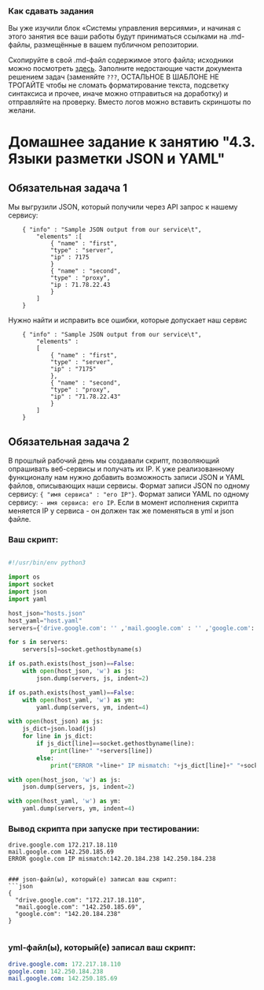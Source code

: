### Как сдавать задания

Вы уже изучили блок «Системы управления версиями», и начиная с этого занятия все ваши работы будут приниматься ссылками на .md-файлы, размещённые в вашем публичном репозитории.

Скопируйте в свой .md-файл содержимое этого файла; исходники можно посмотреть [здесь](https://raw.githubusercontent.com/netology-code/sysadm-homeworks/devsys10/04-script-03-yaml/README.md). Заполните недостающие части документа решением задач (заменяйте `???`, ОСТАЛЬНОЕ В ШАБЛОНЕ НЕ ТРОГАЙТЕ чтобы не сломать форматирование текста, подсветку синтаксиса и прочее, иначе можно отправиться на доработку) и отправляйте на проверку. Вместо логов можно вставить скриншоты по желани.

# Домашнее задание к занятию "4.3. Языки разметки JSON и YAML"


## Обязательная задача 1
Мы выгрузили JSON, который получили через API запрос к нашему сервису:
```
    { "info" : "Sample JSON output from our service\t",
        "elements" :[
            { "name" : "first",
            "type" : "server",
            "ip" : 7175 
            }
            { "name" : "second",
            "type" : "proxy",
            "ip : 71.78.22.43
            }
        ]
    }
```
  Нужно найти и исправить все ошибки, которые допускает наш сервис

```
    { "info" : "Sample JSON output from our service\t",
        "elements" :
        [
            { "name" : "first",
            "type" : "server",
            "ip" : "7175"
            },
            { "name" : "second",
            "type" : "proxy",
            "ip" : "71.78.22.43"
            }
        ]
    }
```

## Обязательная задача 2
В прошлый рабочий день мы создавали скрипт, позволяющий опрашивать веб-сервисы и получать их IP. К уже реализованному функционалу нам нужно добавить возможность записи JSON и YAML файлов, описывающих наши сервисы. Формат записи JSON по одному сервису: `{ "имя сервиса" : "его IP"}`. Формат записи YAML по одному сервису: `- имя сервиса: его IP`. Если в момент исполнения скрипта меняется IP у сервиса - он должен так же поменяться в yml и json файле.

### Ваш скрипт:
```python

#!/usr/bin/env python3

import os
import socket
import json
import yaml

host_json="hosts.json"
host_yaml="host.yaml"
servers={'drive.google.com': '' ,'mail.google.com' : '' ,'google.com': ''}

for s in servers:
    servers[s]=socket.gethostbyname(s)

if os.path.exists(host_json)==False:
    with open(host_json, 'w') as js:
        json.dump(servers, js, indent=2)

if os.path.exists(host_yaml)==False:
    with open(host_yaml, 'w') as ym:
        yaml.dump(servers, ym, indent=4)

with open(host_json) as js:
    js_dict=json.load(js)
    for line in js_dict:
        if js_dict[line]==socket.gethostbyname(line):
            print(line+" "+servers[line])
        else:
            print("ERROR "+line+" IP mismatch: "+js_dict[line]+" "+socket.gethostbyname(line))

with open(host_json, 'w') as js:
    json.dump(servers, js, indent=2)

with open(host_yaml, 'w') as ym:
    yaml.dump(servers, ym, indent=4)


```

### Вывод скрипта при запуске при тестировании:
```
drive.google.com 172.217.18.110
mail.google.com 142.250.185.69
ERROR google.com IP mismatch:142.20.184.238 142.250.184.238


### json-файл(ы), который(е) записал ваш скрипт:
```json
{
  "drive.google.com": "172.217.18.110",
  "mail.google.com": "142.250.185.69",
  "google.com": "142.20.184.238"
}


```

### yml-файл(ы), который(е) записал ваш скрипт:
```yaml
drive.google.com: 172.217.18.110
google.com: 142.250.184.238
mail.google.com: 142.250.185.69

```
